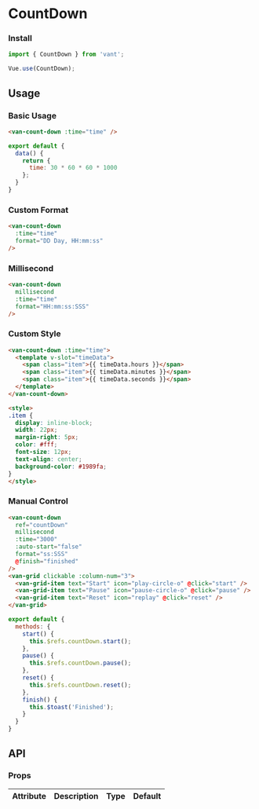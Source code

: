 # CountDown

### Install

``` javascript
import { CountDown } from 'vant';

Vue.use(CountDown);
```

## Usage

### Basic Usage

```html
<van-count-down :time="time" />
```

```js
export default {
  data() {
    return {
      time: 30 * 60 * 60 * 1000
    };
  }
}
```

### Custom Format

```html
<van-count-down
  :time="time"
  format="DD Day, HH:mm:ss"
/>
```

### Millisecond

```html
<van-count-down
  millisecond
  :time="time"
  format="HH:mm:ss:SSS"
/>
```

### Custom Style

```html
<van-count-down :time="time">
  <template v-slot="timeData">
    <span class="item">{{ timeData.hours }}</span>
    <span class="item">{{ timeData.minutes }}</span>
    <span class="item">{{ timeData.seconds }}</span>
  </template>
</van-count-down>

<style>
.item {
  display: inline-block;
  width: 22px;
  margin-right: 5px;
  color: #fff;
  font-size: 12px;
  text-align: center;
  background-color: #1989fa;
}
</style>
```

### Manual Control

```html
<van-count-down
  ref="countDown"
  millisecond
  :time="3000"
  :auto-start="false"
  format="ss:SSS"
  @finish="finished"
/>
<van-grid clickable :column-num="3">
  <van-grid-item text="Start" icon="play-circle-o" @click="start" />
  <van-grid-item text="Pause" icon="pause-circle-o" @click="pause" />
  <van-grid-item text="Reset" icon="replay" @click="reset" />
</van-grid>
```

```js
export default {
  methods: {
    start() {
      this.$refs.countDown.start();
    },
    pause() {
      this.$refs.countDown.pause();
    },
    reset() {
      this.$refs.countDown.reset();
    },
    finish() {
      this.$toast('Finished');
    }
  }
}
```

## API

### Props

| Attribute | Description | Type | Default |
|------|------|------|------|
